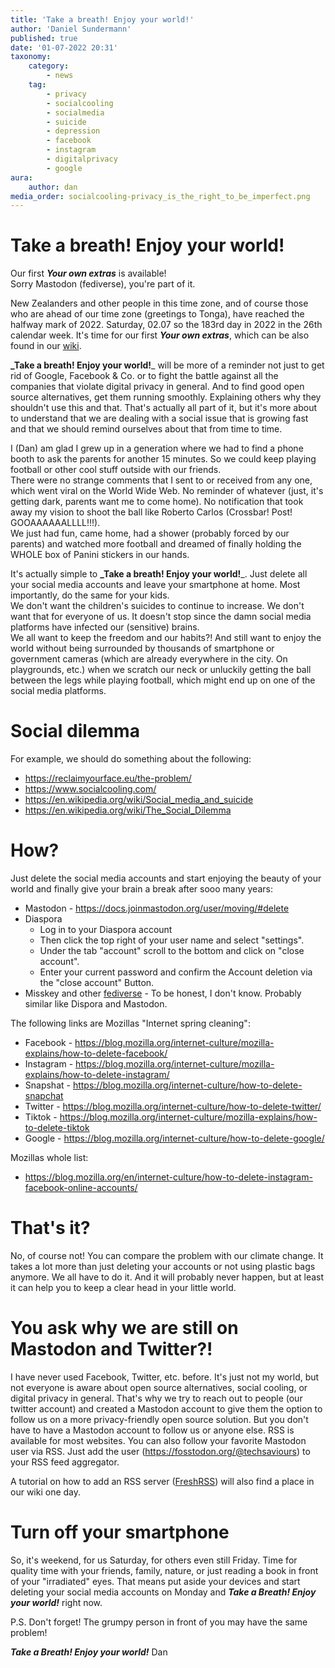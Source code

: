 ```yaml
---
title: 'Take a breath! Enjoy your world!'
author: 'Daniel Sundermann'
published: true
date: '01-07-2022 20:31'
taxonomy:
    category:
        - news
    tag:
        - privacy
        - socialcooling
        - socialmedia
        - suicide
        - depression
        - facebook
        - instagram
        - digitalprivacy
        - google
aura:
    author: dan
media_order: socialcooling-privacy_is_the_right_to_be_imperfect.png
---
```


# Take a breath! Enjoy your world!
Our first **_Your own extras_** is available!  
Sorry Mastodon (fediverse), you're part of it.  

New Zealanders and other people in this time zone, and of course those who are ahead of our time zone (greetings to Tonga), have reached the halfway mark of 2022. Saturday, 02.07 so the 183rd day in 2022 in the 26th calendar week.
It's time for our first **_Your own extras_**, which can be also found in our [wiki](https://wiki.techsaviours.org/en/extras/take_a_breath).

**_Take a breath! Enjoy your world!**_ will be more of a reminder not just to get rid of Google, Facebook & Co. or to fight the battle against all the companies that violate digital privacy in general. And to find good open source alternatives, get them running smoothly. Explaining others why they shouldn't use this and that. That's actually all part of it, but it's more about to understand that we are dealing with a social issue that is growing fast and that we should remind ourselves about that from time to time.

I (Dan) am glad I grew up in a generation where we had to find a phone booth to ask the parents for another 15 minutes. So we could keep playing football or other cool stuff outside with our friends.  
There were no strange comments that I sent to or received from any one, which went viral on the World Wide Web. No reminder of whatever (just, it's getting dark, parents want me to come home). No notification that took away my vision to shoot the ball like Roberto Carlos (Crossbar! Post! GOOAAAAAALLLL!!!).  
We just had fun, came home, had a shower (probably forced by our parents) and watched more football and dreamed of finally holding the WHOLE box of Panini stickers in our hands.
  
It's actually simple to **_Take a breath! Enjoy your world!**_.
Just delete all your social media accounts and leave your smartphone at home. Most importantly, do the same for your kids.  
We don't want the children's suicides to continue to increase. We don't want that for everyone of us. It doesn't stop since the damn social media platforms have infected our (sensitive) brains.  
We all want to keep the freedom and our habits?! And still want to enjoy the world without being surrounded by thousands of smartphone or government cameras (which are already everywhere in the city. On playgrounds, etc.) when we scratch our neck or unluckily getting the ball between the legs while playing football, which might end up on one of the social media platforms.

# Social dilemma
For example, we should do something about the following:

 - https://reclaimyourface.eu/the-problem/ 
 - https://www.socialcooling.com/
 - https://en.wikipedia.org/wiki/Social_media_and_suicide
 - https://en.wikipedia.org/wiki/The_Social_Dilemma

# How?
Just delete the social media accounts and start enjoying the beauty of your world and finally give your brain a break after sooo many years:

 - Mastodon - https://docs.joinmastodon.org/user/moving/#delete
 - Diaspora 
    - Log in to your Diaspora account
    - Then click the top right of your user name and select "settings".
    - Under the tab "account" scroll to the bottom and click on "close account".
    - Enter your current password and confirm the Account deletion via the "close account" Button. 
 - Misskey and other [fediverse](https://en.wikipedia.org/wiki/Fediverse#Fediverse_software_platforms) - To be honest, I don't know. Probably similar like Dispora and Mastodon.

The following links are Mozillas "Internet spring cleaning":

 - Facebook - https://blog.mozilla.org/internet-culture/mozilla-explains/how-to-delete-facebook/
 - Instagram - https://blog.mozilla.org/internet-culture/mozilla-explains/how-to-delete-instagram/
 - Snapshat - https://blog.mozilla.org/internet-culture/how-to-delete-snapchat
 - Twitter - https://blog.mozilla.org/internet-culture/how-to-delete-twitter/
 - Tiktok - https://blog.mozilla.org/internet-culture/mozilla-explains/how-to-delete-tiktok
 - Google - https://blog.mozilla.org/internet-culture/how-to-delete-google/

Mozillas whole list:

 - https://blog.mozilla.org/en/internet-culture/how-to-delete-instagram-facebook-online-accounts/

# That's it?
No, of course not! You can compare the problem with our climate change. It takes a lot more than just deleting your accounts or not using plastic bags anymore. We all have to do it. And it will probably never happen, but at least it can help you to keep a clear head in your little world.

# You ask why we are still on Mastodon and Twitter?!
I have never used Facebook, Twitter, etc. before. It's just not my world, but not everyone is aware about open source alternatives, social cooling, or digital privacy in general. That's why we try to reach out to people (our twitter account) and created a Mastodon account to give them the option to follow us on a more privacy-friendly open source solution. But you don't have to have a Mastodon account to follow us or anyone else. RSS is available for most websites. You can also follow your favorite Mastodon user via RSS. Just add the user (https://fosstodon.org/@techsaviours) to your RSS feed aggregator.

A tutorial on how to add an RSS server ([FreshRSS](https://github.com/FreshRSS/FreshRSS)) will also find a place in our wiki one day.

# Turn off your smartphone
So, it's weekend, for us Saturday, for others even still Friday. Time for quality time with your friends, family, nature, or just reading a book in front of your "irradiated" eyes. That means put aside your devices and start deleting your social media accounts on Monday and **_Take a Breath! Enjoy your world!_** right now.

P.S. Don't forget! The grumpy person in front of you may have the same problem!

**_Take a Breath! Enjoy your world!_** 
Dan
